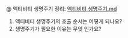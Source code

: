 
@ 액티비티 생명주기 정리: [액티비티 생명주기.md](..%2F_Android%2F%EC%95%A1%ED%8B%B0%EB%B9%84%ED%8B%B0%20%EC%83%9D%EB%AA%85%EC%A3%BC%EA%B8%B0.md)

1. 액티비티 생명주기의 호출 순서는 어떻게 되나요?
2. 생명주기가 필요한 이유는 무엇 인가요?
